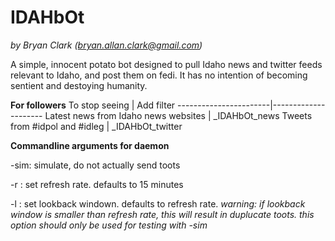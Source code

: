 # IDAHbOt
*by Bryan Clark (bryan.allan.clark@gmail.com)*

A simple, innocent potato bot designed to pull Idaho news and twitter feeds relevant to Idaho, and post them on fedi.
It has no intention of becoming sentient and destoying humanity.

**For followers**
To stop seeing         |  Add filter
-----------------------|---------------------
Latest news from Idaho news websites | \_IDAHbOt\_news 
Tweets from #idpol and #idleg | \_IDAHbOt\_twitter
                       
**Commandline arguments for daemon**

-sim:	          simulate, do not actually send toots

-r <minutes>:     set refresh rate. defaults to 15 minutes

-l <minutes>:     set lookback windown. defaults to refresh rate. *warning: if lookback window is smaller than refresh rate, this will result in duplucate toots. this option should only be used for testing with -sim*
